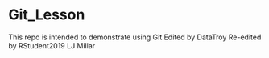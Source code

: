 # Git_Lesson
This repo is intended to demonstrate using Git
Edited by DataTroy
Re-edited by RStudent2019
LJ Millar

